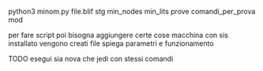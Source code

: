 python3 minom.py file.blif stg min_nodes min_lits prove comandi_per_prova mod

per fare script poi bisogna aggiungere certe cose
macchina con sis installato
vengono creati file
spiega parametri e funzionamento

TODO
esegui sia nova che jedi con stessi comandi
